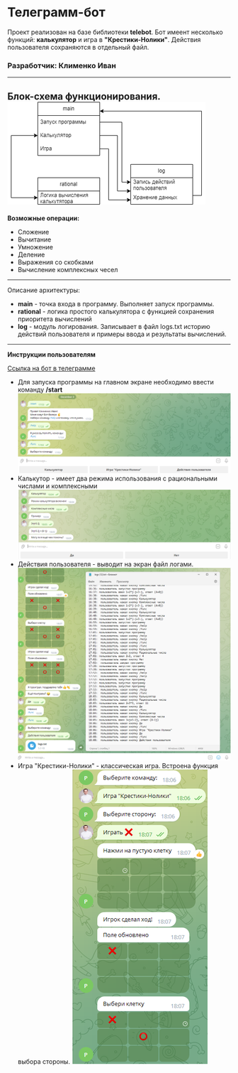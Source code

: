 
# Телеграмм-бот
Проект реализован на базе библиотеки **telebot**. Бот имеент несколько функций: **калькулятор** и игра в **"Крестики-Нолики"**. Действия пользователя сохраняются в отдельный файл.

### Разработчик: Клименко Иван
---
Блок-схема функционирования.
![scheme](images/function.drawio.png)
---

**Возможные операции:**
+ Сложение
+ Вычитание
+ Умножение
+ Деление
+ Выражения со скобками
+ Вычисление комплексных чесел
---
Описание архитектуры:
+ **main** - точка входа в программу. Выполняет запуск программы.
+ **rational** - логика простого калькулятора с функцией сохранения приоритета вычислений
+ **log** - модуль логирования. Записывает в файл logs.txt историю действий пользователя и примеры ввода и результаты вычислений.
---

**Инструкции пользователям**

[Cсылка на бот в телеграмме](http://t.me/PGU235Bot)  

+ Для запуска программы на главном экране необходимо ввести команду **/start** 
  ![start](../Seminar_9/images/start.png)  
+ Калькутор - имеет два режима использования с рациональными числами и комплексными
  ![calc](../Seminar_9/images/calc_complex.png)
+ Действия пользователя - выводит на экран файл логами.
  ![log](../Seminar_9/images/log.png)
+ Игра "Крестики-Нолики" - классическая игра. Встроена функция выбора стороны.
  ![cross](../Seminar_9/images/cross_game.png)